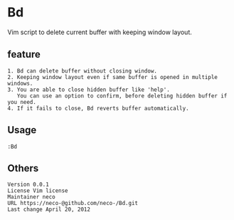Bd
====

Vim script to delete current buffer with keeping window layout.

feature
----
    1. Bd can delete buffer without closing window.
    2. Keeping window layout even if same buffer is opened in multiple windows.
    3. You are able to close hidden buffer like 'help'.
       You can use an option to confirm, before deleting hidden buffer if you need.
    4. If it fails to close, Bd reverts buffer automatically.

Usage
----
    :Bd

Others
----
    Version 0.0.1
    License Vim license
    Maintainer neco
    URL https://neco-@github.com/neco-/Bd.git
    Last change April 20, 2012
